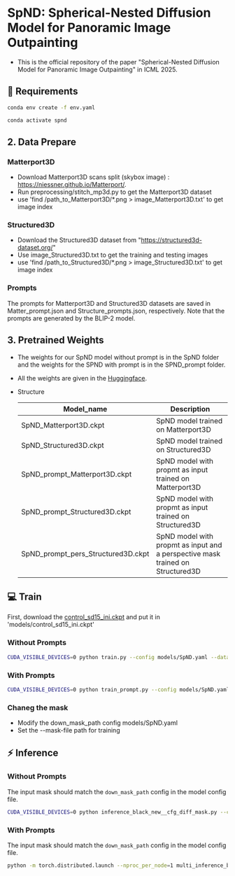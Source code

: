 # SpND: Spherical-Nested Diffusion Model for Panoramic Image Outpainting

- This is the official repository of the paper "Spherical-Nested Diffusion Model for Panoramic Image Outpainting" in ICML 2025.

## :wrench: Requirements

```sh
conda env create -f env.yaml

conda activate spnd
```

## 2. Data Prepare

### Matterport3D
- Download Matterport3D scans split (skybox image) : https://niessner.github.io/Matterport/.
- Run preprocessing/stitch_mp3d.py to get the Matterport3D dataset
- use 'find /path_to_Matterport3D/*.png > image_Matterport3D.txt' to get image index


### Structured3D
- Download the Structured3D dataset from "https://structured3d-dataset.org/"
- Use image_Structured3D.txt to get the training and testing images
- use 'find /path_to_Structured3D/*.png > image_Structured3D.txt' to get image index

### Prompts
The prompts for Matterport3D and Structured3D datasets are saved in Matter_prompt.json and Structure_prompts.json, respectively. Note that the prompts are generated by the BLIP-2 model.

## 3. Pretrained Weights
- The weights for our SpND model without prompt is in the SpND folder and the weights for the SPND with prompt is in the SPND\_prompt folder.
- All the weights are given in the [Huggingface](https://huggingface.co/aberts/SpND/tree/main).
- Structure
    
    | Model_name | Description |
    | ---------------  | ------------------------------   |
    | SpND_Matterport3D.ckpt | SpND model trained on Matterport3D |
    | SpND_Structured3D.ckpt | SpND model trained on Structured3D |
    | SpND_prompt_Matterport3D.ckpt | SpND model with propmt as input trained on Matterport3D |
    | SpND_prompt_Structured3D.ckpt | SpND model with propmt as input trained on Structured3D |
    | SpND_prompt_pers_Structured3D.ckpt | SpND model with propmt as input and a perspective mask trained on Structured3D |


## <a name="train"></a>:computer: Train

First, download the [control_sd15_ini.ckpt](https://huggingface.co/aberts/SpND/tree/main) and put it in 'models/control_sd15_ini.ckpt'

### Without Prompts
```sh
CUDA_VISIBLE_DEVICES=0 python train.py --config models/SpND.yaml --data-file image_Matterport3D.txt --gpus 1 --max-epoch 100
```

### With Prompts
```sh
CUDA_VISIBLE_DEVICES=0 python train_prompt.py --config models/SpND.yaml --data-file image_Matterport3D.txt --mask-file masks/center_mask.png --prompt-file Matter_prompt.json --gpus 1 --max-epoch 100
```

### Chaneg the mask
- Modify the down_mask_path config models/SpND.yaml
- Set the --mask-file path for training


## <a name="inference"></a>:zap: Inference

### Without Prompts
The input mask should match the `down_mask_path` config in the model config file.
```sh
CUDA_VISIBLE_DEVICES=0 python inference_black_new__cfg_diff_mask.py --config models/SpND.yaml --ckpt <path_to_checkpoint> --data-path image_Matterport3D.txt --mask-path masks/center_mask.png --down-mask-path masks/8_down_center_mask.png
```

### With Prompts
The input mask should match the `down_mask_path` config in the model config file.
```sh
python -m torch.distributed.launch --nproc_per_node=1 multi_inference_black_new_cfg_prompt.py --config models/SpND.yaml --ckpt <path_to_checkpoint> --data-path image_Matterport3D.txt --prompt-file Matter_prompt.json --mask-file masks/center_mask.png --world-size 1
```

